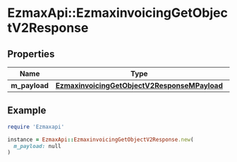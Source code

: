 # EzmaxApi::EzmaxinvoicingGetObjectV2Response

## Properties

| Name | Type | Description | Notes |
| ---- | ---- | ----------- | ----- |
| **m_payload** | [**EzmaxinvoicingGetObjectV2ResponseMPayload**](EzmaxinvoicingGetObjectV2ResponseMPayload.md) |  |  |

## Example

```ruby
require 'Ezmaxapi'

instance = EzmaxApi::EzmaxinvoicingGetObjectV2Response.new(
  m_payload: null
)
```

